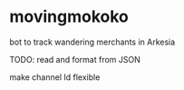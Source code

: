 # movingmokoko

<a href = "mokoko.png" height = "300"> </a>

bot to track wandering merchants in Arkesia

TODO: read and format from JSON

make channel Id flexible
